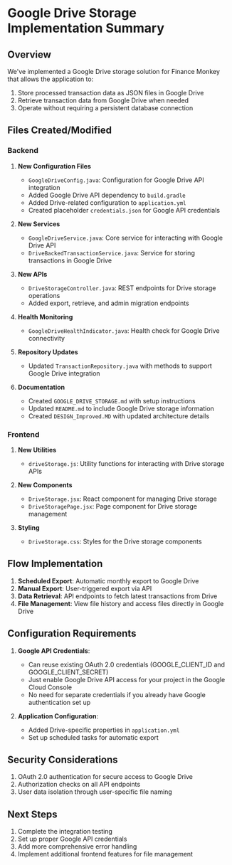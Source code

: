 # Google Drive Storage Implementation Summary

## Overview
We've implemented a Google Drive storage solution for Finance Monkey that allows the application to:
1. Store processed transaction data as JSON files in Google Drive
2. Retrieve transaction data from Google Drive when needed
3. Operate without requiring a persistent database connection

## Files Created/Modified

### Backend
1. **New Configuration Files**
   - `GoogleDriveConfig.java`: Configuration for Google Drive API integration
   - Added Google Drive API dependency to `build.gradle`
   - Added Drive-related configuration to `application.yml`
   - Created placeholder `credentials.json` for Google API credentials

2. **New Services**
   - `GoogleDriveService.java`: Core service for interacting with Google Drive API
   - `DriveBackedTransactionService.java`: Service for storing transactions in Google Drive

3. **New APIs**
   - `DriveStorageController.java`: REST endpoints for Drive storage operations
   - Added export, retrieve, and admin migration endpoints

4. **Health Monitoring**
   - `GoogleDriveHealthIndicator.java`: Health check for Google Drive connectivity

5. **Repository Updates**
   - Updated `TransactionRepository.java` with methods to support Google Drive integration

6. **Documentation**
   - Created `GOOGLE_DRIVE_STORAGE.md` with setup instructions
   - Updated `README.md` to include Google Drive storage information
   - Created `DESIGN_Improved.MD` with updated architecture details

### Frontend
1. **New Utilities**
   - `driveStorage.js`: Utility functions for interacting with Drive storage APIs

2. **New Components**
   - `DriveStorage.jsx`: React component for managing Drive storage
   - `DriveStoragePage.jsx`: Page component for Drive storage management

3. **Styling**
   - `DriveStorage.css`: Styles for the Drive storage components

## Flow Implementation
1. **Scheduled Export**: Automatic monthly export to Google Drive
2. **Manual Export**: User-triggered export via API
3. **Data Retrieval**: API endpoints to fetch latest transactions from Drive
4. **File Management**: View file history and access files directly in Google Drive

## Configuration Requirements
1. **Google API Credentials**:
   - Can reuse existing OAuth 2.0 credentials (GOOGLE_CLIENT_ID and GOOGLE_CLIENT_SECRET)
   - Just enable Google Drive API access for your project in the Google Cloud Console
   - No need for separate credentials if you already have Google authentication set up

2. **Application Configuration**:
   - Added Drive-specific properties in `application.yml`
   - Set up scheduled tasks for automatic export

## Security Considerations
1. OAuth 2.0 authentication for secure access to Google Drive
2. Authorization checks on all API endpoints
3. User data isolation through user-specific file naming

## Next Steps
1. Complete the integration testing
2. Set up proper Google API credentials
3. Add more comprehensive error handling
4. Implement additional frontend features for file management
